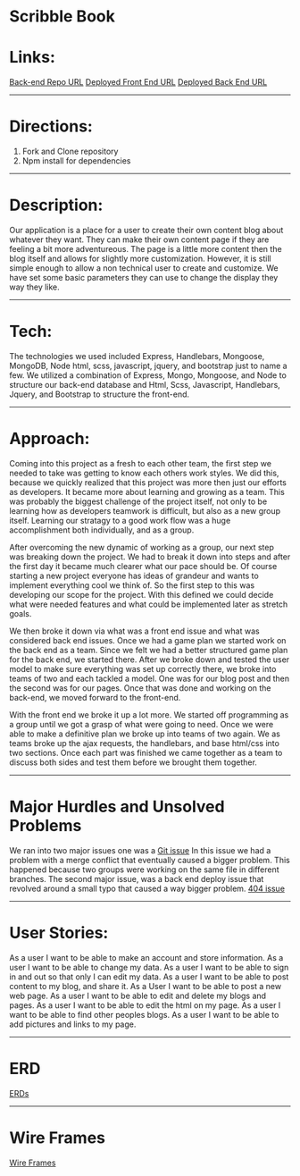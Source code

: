 # Scribble Book

# Links:
[Back-end Repo URL](https://github.com/squirtle-squadron/cms-api)
[Deployed Front End URL](https://squirtle-squadron.github.io/cms/#)
[Deployed Back End URL](https://obscure-temple-20926.herokuapp.com/)

---
# Directions:
 1) Fork and Clone repository
 2) Npm install for dependencies

---
# Description:
  Our application is a place for a user to create their own content blog
about whatever they want. They can make their own content page if they are feeling a bit more adventureous. The page is a little more content then the
blog itself and allows for slightly more customization. However, it is still
simple enough to allow a non technical user to create and customize. We have set
some basic parameters they can use to change the display they way they like.

---
# Tech:
  The technologies we used included Express, Handlebars, Mongoose, MongoDB, Node
html, scss, javascript, jquery, and bootstrap just to name a few. We utilized a
combination of Express, Mongo, Mongoose, and Node to structure our back-end
database and Html, Scss, Javascript, Handlebars, Jquery, and Bootstrap to
structure the front-end.

---
# Approach:
  Coming into this project as a fresh to each other team, the first step we
needed to take was getting to know each others work styles. We did this, because
we quickly realized that this project was more then just our efforts as
developers. It became more about learning and growing as a team. This was
probably the biggest challenge of the project itself, not only to be learning
how as developers teamwork is difficult, but also as a new group itself. Learning our
stratagy to a good work flow was a huge accomplishment both individually, and as
a group.

  After overcoming the new dynamic of working as a group, our next step was
breaking down the project. We had to break it down into steps and after the
first day it became much clearer what our pace should be. Of course starting a
new project everyone has ideas of grandeur and wants to implement everything
cool we think of. So the first step to this was developing our scope for the
project. With this defined we could decide what were needed features and what could be implemented later as stretch goals.

  We then broke it down via what was a front end issue and what was considered back end issues. Once we
had a game plan we started work on the back end as a team. Since we felt we had
a better structured game plan for the back end, we started there. After we broke
down and tested the user model to make sure everything was set up correctly
there, we broke into teams of two and each tackled a model. One was for our blog
post and then the second was for our pages. Once that was done and working on
the back-end, we moved forward to the front-end.

  With the front end we broke it up a lot more. We started off programming as a
group until we got a grasp of what were going to need. Once we were able to
make a definitive plan we broke up into teams of two again. We as teams broke up
the ajax requests, the handlebars, and base html/css into two sections. Once
each part was finished we came together as a team to discuss both sides and
test them before we brought them together.

---
# Major Hurdles and Unsolved Problems
We ran into two major issues one was a [Git issue](https://github.com/ga-wdi-boston/team-project/issues/243) In this issue
we had a problem with a merge conflict that eventually caused a bigger problem.
This happened because two groups were working on the same file in different
branches.
The second major issue, was a back end deploy issue that revolved around a small
typo that caused a way bigger problem. [404 issue](https://github.com/ga-wdi-boston/team-project/issues/250)

---
# User Stories:
As a user I want to be able to make an account and store information.
As a user I want to be able to change my data.
As a user I want to be able to sign in and out so that only I can edit my data.
As a user I want to be able to post content to my blog, and share it.
As a User I want to be able to post a new web page.
As a user I want to be able to edit and delete my blogs and pages.
As a user I want to be able to edit the html on my page.
As a user I want to be able to find other peoples blogs.
As a user I want to be able to add pictures and links to my page.

---
# ERD
[ERDs](http://imgur.com/a/8zRD2)

---
# Wire Frames

[Wire Frames](http://novakw267.imgur.com/all/)
